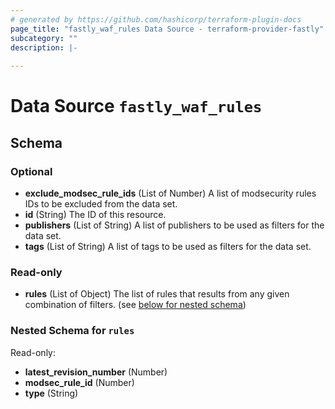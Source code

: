 ```yaml
---
# generated by https://github.com/hashicorp/terraform-plugin-docs
page_title: "fastly_waf_rules Data Source - terraform-provider-fastly"
subcategory: ""
description: |-
  
---
```


# Data Source `fastly_waf_rules`





<!-- schema generated by tfplugindocs -->
## Schema

### Optional

- **exclude_modsec_rule_ids** (List of Number) A list of modsecurity rules IDs to be excluded from the data set.
- **id** (String) The ID of this resource.
- **publishers** (List of String) A list of publishers to be used as filters for the data set.
- **tags** (List of String) A list of tags to be used as filters for the data set.

### Read-only

- **rules** (List of Object) The list of rules that results from any given combination of filters. (see [below for nested schema](#nestedatt--rules))

<a id="nestedatt--rules"></a>
### Nested Schema for `rules`

Read-only:

- **latest_revision_number** (Number)
- **modsec_rule_id** (Number)
- **type** (String)


